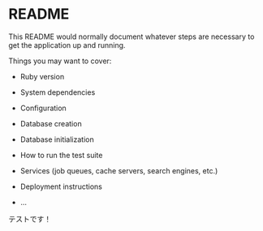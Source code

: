 # README

This README would normally document whatever steps are necessary to get the
application up and running.

Things you may want to cover:

* Ruby version

* System dependencies

* Configuration

* Database creation

* Database initialization

* How to run the test suite

* Services (job queues, cache servers, search engines, etc.)

* Deployment instructions

* ...



テストです！


<!-- 例えばやっぱり変更点を加えたいってなったらどうするのか？ -->